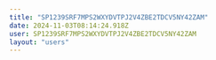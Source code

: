 ```yaml
---
title: "SP1239SRF7MPS2WXYDVTPJ2V4ZBE2TDCV5NY42ZAM"
date: 2024-11-03T08:14:24.918Z
user: SP1239SRF7MPS2WXYDVTPJ2V4ZBE2TDCV5NY42ZAM
layout: "users"
---
```

    